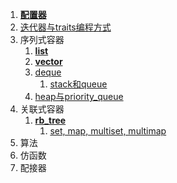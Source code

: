 1. **[配置器](https://github.com/LiTianxiong/Standard-Template-Library/blob/master/Note/配置器.md)**
2. [迭代器与traits编程方式](https://github.com/LiTianxiong/Standard-Template-Library/blob/master/Note/迭代器.md)
3. 序列式容器
   1. **[list](https://github.com/LiTianxiong/Standard-Template-Library/blob/master/Note/list.md)**
   2. **[vector](https://github.com/LiTianxiong/Standard-Template-Library/blob/master/Note/vector.md)**
   3. [deque](https://github.com/LiTianxiong/Standard-Template-Library/blob/master/Note/deque.md)
      1. [stack和queue](https://github.com/LiTianxiong/Standard-Template-Library/blob/master/Note/stack和queue.md)
   4. [heap与priority_queue](https://github.com/LiTianxiong/Standard-Template-Library/blob/master/Note/heap与priority_queue.md)
4. 关联式容器
   1. **[rb_tree](https://github.com/LiTianxiong/Standard-Template-Library/blob/master/Note/rb_tree.md)**
      1. [set, map, multiset, multimap](https://github.com/LiTianxiong/Standard-Template-Library/blob/master/Note/set,map,multiset,multimap.md)
5. 算法
6. 仿函数
7. 配接器



